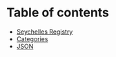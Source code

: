 # Table of contents

* [Seychelles Registry](README.md)
* [Categories](categories.md)
* [JSON](json.md)
